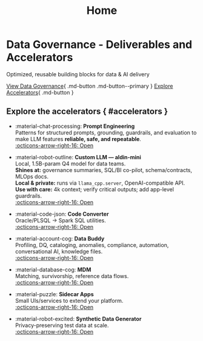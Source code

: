 ﻿---
title: Home
hide:
  - toc
---

<div class="landing-hero" markdown>

# **Data Governance** - Deliverables and Accelerators
<p class="subtitle">Optimized, reusable building blocks for data &amp; AI delivery</p>

[View Data Governance](data-governance/index.md){ .md-button .md-button--primary }
[Explore Accelerators](#accelerators){ .md-button }

</div>

## Explore the accelerators { #accelerators }

<div class="grid cards" markdown>

- :material-chat-processing: **Prompt Engineering**  
  Patterns for structured prompts, grounding, guardrails, and evaluation to make LLM features **reliable, safe, and repeatable**.  
  [:octicons-arrow-right-16: Open](prompt-engineering/index.md)

- :material-robot-outline: **Custom LLM — aldin-mini**  
  Local, 1.5B-param Q4 model for data teams.  
  **Shines at:** governance summaries, SQL/BI co-pilot, schema/contracts, MLOps docs.  
  **Local & private:** runs via `llama_cpp.server`, OpenAI-compatible API.  
  **Use with care:** 4k context; verify critical outputs; add app-level guardrails.  
  [:octicons-arrow-right-16: Open](custom-llm/)


- :material-code-json: **Code Converter**  
  Oracle/PLSQL → Spark SQL utilities.  
  [:octicons-arrow-right-16: Open](code-converter/index.md)

- :material-account-cog: **Data Buddy**  
  Profiling, DQ, cataloging, anomalies, compliance, automation, conversational AI, knowledge files.  
  [:octicons-arrow-right-16: Open](data-buddy/index.md)

- :material-database-cog: **MDM**  
  Matching, survivorship, reference data flows.  
  [:octicons-arrow-right-16: Open](mdm/index.md)

- :material-puzzle: **Sidecar Apps**  
  Small UIs/services to extend your platform.  
  [:octicons-arrow-right-16: Open](sidecar-applications/index.md)

- :material-robot-excited: **Synthetic Data Generator**  
  Privacy-preserving test data at scale.  
  [:octicons-arrow-right-16: Open](synthetic-data-generator/index.md)

</div>
